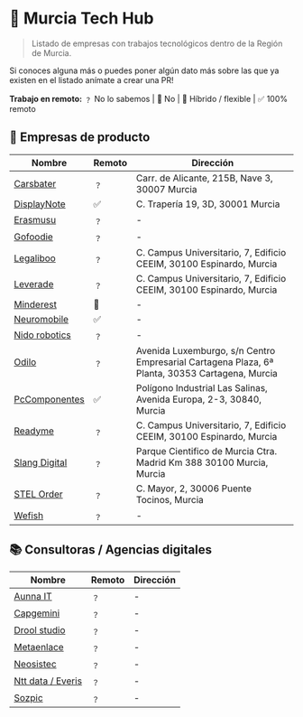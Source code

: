 # 📂 Murcia Tech Hub

> Listado de empresas con trabajos tecnológicos dentro de la Región de Murcia.

Si conoces alguna más o puedes poner algún dato más sobre las que ya existen en el listado anímate a crear una PR!

**Trabajo en remoto:**
﹖ No lo sabemos | 🚫 No | 🔄 Híbrido / flexible | ✅ 100% remoto

## 📗 Empresas de producto

Nombre | Remoto | Dirección |
--- | --- | --- |
[Carsbater](https://www.carsbarter.es/) | ﹖ | Carr. de Alicante, 215B, Nave 3, 30007 Murcia |
[DisplayNote](https://www.displaynote.com/) | ✅ | C. Trapería 19, 3D, 30001 Murcia |
[Erasmusu](https://erasmusu.com/) | ﹖ | - |
[Gofoodie](https://gofoodie.app/) | ﹖ | - |
[Legaliboo](https://legaliboo.com/) | ﹖ | C. Campus Universitario, 7, Edificio CEEIM, 30100 Espinardo, Murcia |
[Leverade](https://leverade.com/) | ﹖ | C. Campus Universitario, 7, Edificio CEEIM, 30100 Espinardo, Murcia |
[Minderest](https://www.minderest.com) | 🔄 | - |
[Neuromobile](https://neuromobile.es/) | ✅ | - |
[Nido robotics](https://www.nidorobotics.com/) | ﹖ | - |
[Odilo](https://www.odilo.es/) | ﹖ | Avenida Luxemburgo, s/n Centro Empresarial Cartagena Plaza, 6ª Planta, 30353 Cartagena, Murcia |
[PcComponentes](https://www.pccomponentes.com/) | ✅ | Polígono Industrial Las Salinas, Avenida Europa, 2-3, 30840, Murcia |
[Readyme](https://readyme.app/) | ﹖ | C. Campus Universitario, 7, Edificio CEEIM, 30100 Espinardo, Murcia |
[Slang Digital](https://slang.digital/) | ﹖ | Parque Cientifico de Murcia Ctra. Madrid Km 388 30100 Murcia, Murcia |
[STEL Order](https://www.stelorder.com/) | ﹖ | C. Mayor, 2, 30006 Puente Tocinos, Murcia |
[Wefish](https://wefish.app/) | ﹖ | - |

## 📚 Consultoras / Agencias digitales

Nombre | Remoto | Dirección |
--- | --- | --- |
[Aunna IT](https://www.aunnait.es/) | ﹖ | - |
[Capgemini](https://www.capgemini.com/) | ﹖ | - |
[Drool studio](https://droolstudio.com/) | ﹖ | - |
[Metaenlace](https://metaenlace.com/) | ﹖ | - |
[Neosistec](https://www.neosistec.com/) | ﹖ | - |
[Ntt data / Everis](https://es.nttdata.com/) | ﹖ | - |
[Sozpic](https://www.sozpic.com/) | ﹖ | - |

